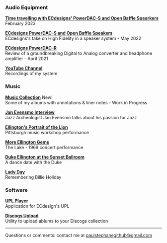 
### Audio Equipment

**[Time travelling with ECdesigns' PowerDAC-S and Open Baffle Spearkers](powerDAC-S2)**
February 2023

**[ECdesigns PowerDAC-S and Open Baffle Speakers](powerDAC-S)**    
ECdesigns's take on High Fidelity in a speaker system - May 2022

**[ECdesigns PowerDAC-R](PDR-Preview)**    
Review of a groundbreaking Digital to Analog converter and headphone amplifier - April 2021

**[YouTube Channel](https://www.youtube.com/channel/UCPVDgLqppDuwi3k9EGuw42g/videos)**     
Recordings of my system

### Music

**[Music Collection](https://paulstephane.github.io/collection)** New!     
Some of my albums with annotations & liner notes - Work in Progress

**[Jan Evensmo Interview](JanEvensmo)**    
Jazz Archeologist Jan Evensmo talks about his passion for Jazz


**[Ellington's Portrait of the Lion](Portrait)**    
Pittsburgh music workshop performance


**[More Ellington Gems](TheLake)**    
The Lake - 1969 concert performance


**[Duke Ellington at the Sunset Ballroom](Sunset)**    
A dance date with the Duke

**[Lady Day](LadyDay)**    
Remembering Billie Holiday

### Software

**[UPL Player](https://github.com/paulstephane/UPLPlayer)**    
Application for ECdesign's UPL



**[Discogs Upload](discogs_upload)**    
Utility to upload ablums to your Discogs collection


---

Questions or comments: contact me at paulstephanegithub@gmail.com
